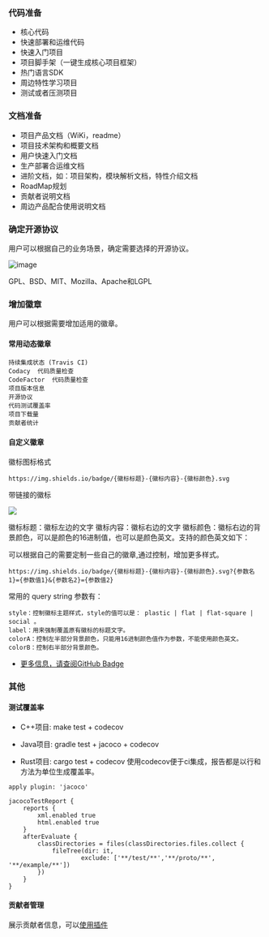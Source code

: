 ### 代码准备
- 核心代码
- 快速部署和运维代码
- 快速入门项目
- 项目脚手架（一键生成核心项目框架）
- 热门语言SDK
- 周边特性学习项目
- 测试或者压测项目

### 文档准备
- 项目产品文档（WiKi，readme）
- 项目技术架构和概要文档
- 用户快速入门文档
- 生产部署合运维文档
- 进阶文档，如：项目架构，模块解析文档，特性介绍文档
- RoadMap规划
- 贡献者说明文档
- 周边产品配合使用说明文档

### 确定开源协议
用户可以根据自己的业务场景，确定需要选择的开源协议。

![image](https://image.520mwx.com/static/e1bd732c84754973e601745f6e68b019.jpg)

GPL、BSD、MIT、Mozilla、Apache和LGPL

### 增加徽章
用户可以根据需要增加适用的徽章。
#### 常用动态徽章
``` 
持续集成状态 (Travis CI)
Codacy  代码质量检查
CodeFactor  代码质量检查
项目版本信息
开源协议
代码测试覆盖率
项目下载量
贡献者统计
```
#### 自定义徽章
徽标图标格式
```
https://img.shields.io/badge/{徽标标题}-{徽标内容}-{徽标颜色}.svg
```

带链接的徽标

[![](https://img.shields.io/badge/{徽标标题}-{徽标内容}-{徽标颜色}.svg)]({linkUrl})

徽标标题：徽标左边的文字
徽标内容：徽标右边的文字
徽标颜色：徽标右边的背景颜色，可以是颜色的16进制值，也可以是颜色英文。支持的颜色英文如下：

可以根据自己的需要定制一些自己的徽章,通过控制，增加更多样式。
```
https://img.shields.io/badge/{徽标标题}-{徽标内容}-{徽标颜色}.svg?{参数名1}={参数值1}&{参数名2}={参数值2}
```
常用的 query string 参数有：
```
style：控制徽标主题样式，style的值可以是： plastic | flat | flat-square | social 。
label：用来强制覆盖原有徽标的标题文字。
colorA：控制左半部分背景颜色，只能用16进制颜色值作为参数，不能使用颜色英文。
colorB：控制右半部分背景颜色。
```

- [更多信息，请查阅GitHub Badge](https://shields.io)


### 其他
#### 测试覆盖率

- C++项目:
make test + codecov

- Java项目:
gradle test + jacoco + codecov

- Rust项目:
cargo test + codecov
使用codecov便于ci集成，报告都是以行和方法为单位生成覆盖率。

```
apply plugin: 'jacoco'

jacocoTestReport {
    reports {
        xml.enabled true
        html.enabled true
    }
    afterEvaluate {
        classDirectories = files(classDirectories.files.collect {
            fileTree(dir: it,
                    exclude: ['**/test/**','**/proto/**', '**/example/**'])
        })
    }
}
```

#### 贡献者管理
展示贡献者信息，可以[使用插件](https://allcontributors.org/docs/en/emoji-key)
